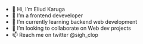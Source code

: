 - 👋 Hi, I’m Eliud Karuga
- 👀 I’m a frontend deveveloper 
- 🌱 I’m currently learning backend web development
- 💞️ I’m looking to collaborate on Web dev projects 
- 📫 Reach me on twitter @sigh_clop

<!---
Mainbank5/Eliud is a ✨ special ✨ repository because its `README.md` (this file) appears on your GitHub profile.
You can click the Preview link to take a look at your changes.
--->
